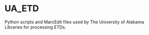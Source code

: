 # UA_ETD
Python scripts and MarcEdit files used by The University of Alabama Libraries for processing ETDs.

